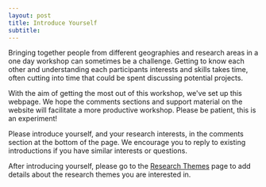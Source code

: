 ```yaml
---
layout: post
title: Introduce Yourself
subtitle: 
---
```


Bringing together people from different geographies and research areas in a one day workshop can sometimes be a challenge. Getting to know each other and understanding each participants interests and skills takes time, often cutting into time that could be spent discussing potential projects.   
   
With the aim of getting the most out of this workshop, we've set up this webpage. We hope the comments sections and support material on the website will facilitate a more productive workshop. Please be patient, this is an  experiment!   
   
Please introduce yourself, and your research interests, in the comments section at the bottom of the page. We encourage you to reply to existing introductions if you have similar interests or questions.  
   
   
After introducing yourself, please go to the [Research Themes](https://stephentwright.github.io/acems-bloodservice-workshop/event-discuss-themes/) page to add details about the research themes you are interested in. 
